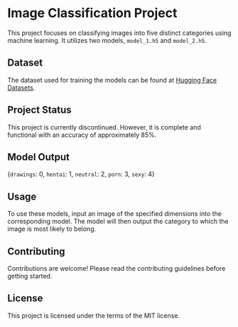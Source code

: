 
# Image Classification Project

This project focuses on classifying images into five distinct categories using machine learning. It utilizes two models, `model_1.h5` and `model_2.h5`.

## Dataset

The dataset used for training the models can be found at [Hugging Face Datasets](https://huggingface.co/datasets/deepghs/image_classification).

## Project Status

This project is currently discontinued. However, it is complete and functional with an accuracy of approximately 85%.

## Model Output
{`drawings`: 0, `hentai`: 1, `neutral`: 2, `porn`: 3, `sexy`: 4}

## Usage

To use these models, input an image of the specified dimensions into the corresponding model. The model will then output the category to which the image is most likely to belong.

## Contributing

Contributions are welcome! Please read the contributing guidelines before getting started.

## License

This project is licensed under the terms of the MIT license.
